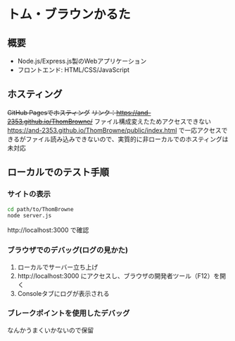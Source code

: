# トム・ブラウンかるた

## 概要
- Node.js/Express.js製のWebアプリケーション
- フロントエンド: HTML/CSS/JavaScript

## ホスティング
~~GitHub Pagesでホスティング~~
~~リンク：https://and-2353.github.io/ThomBrowne/~~
ファイル構成変えたためアクセスできない
https://and-2353.github.io/ThomBrowne/public/index.html で一応アクセスできるがファイル読み込みできないので、実質的に非ローカルでのホスティングは未対応


## ローカルでのテスト手順
### サイトの表示
```bash
cd path/to/ThomBrowne
node server.js
```
http://localhost:3000 で確認

### ブラウザでのデバッグ(ログの見かた)
1. ローカルでサーバー立ち上げ
2. http://localhost:3000 にアクセスし、ブラウザの開発者ツール（F12）を開く
3. Consoleタブにログが表示される

### ブレークポイントを使用したデバッグ
なんかうまくいかないので保留
<!-- 1. VSCodeでプロジェクトのルートフォルダを開く
2. 左側のアクティビティバーから「Run and Debug」アイコン（再生ボタンのようなアイコン）をクリックする
3. デバッグビューから「Launch Program」構成を選択し、「再生」ボタンをクリックする -->



